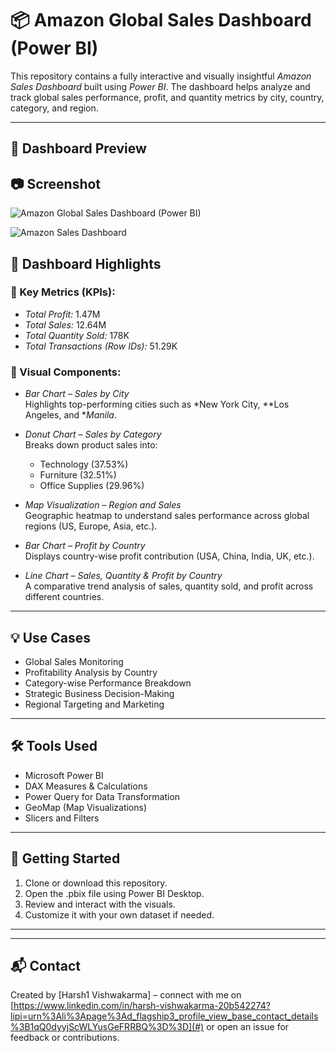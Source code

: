 # 📦 Amazon Global Sales Dashboard (Power BI)

This repository contains a fully interactive and visually insightful *Amazon Sales Dashboard* built using *Power BI*. The dashboard helps analyze and track global sales performance, profit, and quantity metrics by city, country, category, and region.

---
## 📸 Dashboard Preview
## 📷 Screenshot

![Amazon Global Sales Dashboard (Power BI)]( )

![Amazon Sales Dashboard]()

## 🧩 Dashboard Highlights

### 🔹 Key Metrics (KPIs):
- *Total Profit:* 1.47M  
- *Total Sales:* 12.64M  
- *Total Quantity Sold:* 178K  
- *Total Transactions (Row IDs):* 51.29K

### 🔹 Visual Components:
- *Bar Chart – Sales by City*  
  Highlights top-performing cities such as *New York City, **Los Angeles, and **Manila*.

- *Donut Chart – Sales by Category*  
  Breaks down product sales into:
  - Technology (37.53%)  
  - Furniture (32.51%)  
  - Office Supplies (29.96%)

- *Map Visualization – Region and Sales*  
  Geographic heatmap to understand sales performance across global regions (US, Europe, Asia, etc.).

- *Bar Chart – Profit by Country*  
  Displays country-wise profit contribution (USA, China, India, UK, etc.).

- *Line Chart – Sales, Quantity & Profit by Country*  
  A comparative trend analysis of sales, quantity sold, and profit across different countries.

---

## 💡 Use Cases

- Global Sales Monitoring  
- Profitability Analysis by Country  
- Category-wise Performance Breakdown  
- Strategic Business Decision-Making  
- Regional Targeting and Marketing

---

## 🛠 Tools Used

- Microsoft Power BI  
- DAX Measures & Calculations  
- Power Query for Data Transformation  
- GeoMap (Map Visualizations)  
- Slicers and Filters

---

## 🚀 Getting Started

1. Clone or download this repository.
2. Open the .pbix file using Power BI Desktop.
3. Review and interact with the visuals.
4. Customize it with your own dataset if needed.

---



---

## 📬 Contact

Created by [Harsh1 Vishwakarma] – connect with me on [https://www.linkedin.com/in/harsh-vishwakarma-20b542274?lipi=urn%3Ali%3Apage%3Ad_flagship3_profile_view_base_contact_details%3B1qQ0dyyjScWLYusGeFRRBQ%3D%3D](#) or open an issue for feedback or contributions.


